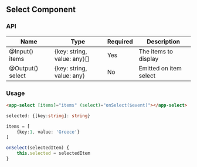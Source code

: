 ## **Select Component**

### API

| Name           | Type           |  Required | Description            |
| -------------- | -------------- |  -------- | ---------------------- |
| @Input() items | {key: string, value: any}[]        |  Yes       | The items to display                       |
| @Output() select | {key: string, value: any}        |  No       | Emitted on item select                      |

### Usage

```html
<app-select [items]="items" (select)="onSelect($event)"></app-select>
```


```ts
selected: {[key:string]: string}

items = [
    {key:1, value: 'Greece'}
]

onSelect(selectedItem) {
    this.selected = selectedItem
}
```
